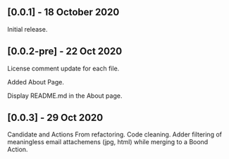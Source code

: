 ## [0.0.1] - 18 October 2020
Initial release.

## [0.0.2-pre] - 22 Oct 2020
License comment update for each file.

Added About Page.

Display README.md in the About page.

## [0.0.3] - 29 Oct 2020
Candidate and Actions From refactoring. Code cleaning.
Adder filtering of meaningless email attachemens (jpg, html) while merging to a Boond Action.